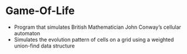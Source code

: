 # Game-Of-Life
- Program that simulates British Mathematician John Conway’s cellular automaton
- Simulates the evolution pattern of cells on a grid using a weighted union-find data structure

